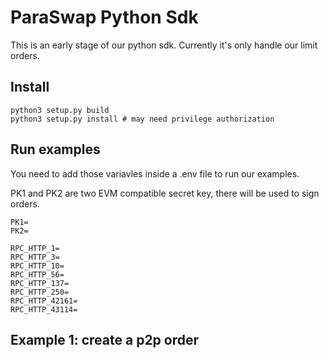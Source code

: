 # ParaSwap Python Sdk

This is an early stage of our python sdk. Currently it's only handle our limit orders.

## Install

```
python3 setup.py build
python3 setup.py install # may need privilege authorization
```

## Run examples

You need to add those variavles inside a .env file to run our examples.

PK1 and PK2 are two EVM compatible secret key, there will be used to sign orders.

```
PK1=
PK2=

RPC_HTTP_1=
RPC_HTTP_3=
RPC_HTTP_10=
RPC_HTTP_56=
RPC_HTTP_137=
RPC_HTTP_250=
RPC_HTTP_42161=
RPC_HTTP_43114=
```

## Example 1: create a p2p order
